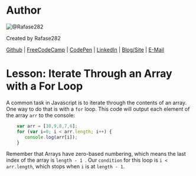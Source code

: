 # Author
![@Rafase282](https://avatars0.githubusercontent.com/Rafase282?&s=128)

Created by Rafase282

[Github](https://github.com/Rafase282) | [FreeCodeCamp](http://www.freecodecamp.com/rafase282) | [CodePen](http://codepen.io/Rafase282/) | [LinkedIn](https://www.linkedin.com/in/rafase282) | [Blog/Site](https://rafase282.wordpress.com/) | [E-Mail](mailto:rafase282@gmail.com)

# Lesson: Iterate Through an Array with a For Loop
A common task in Javascript is to iterate through the contents of an array. One way to do that is with a `for` loop. This code will output each element of the array `arr` to the console:

```js
    var arr = [10,9,8,7,6];
    for (var i=0; i < arr.length; i++) {
       console.log(arr[i]);
    }
```

Remember that Arrays have zero-based numbering, which means the last index of the array is `length - 1
`. Our `condition` for this loop is `i < arr.length`, which stops when `i` is at `length - 1`.
